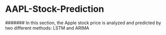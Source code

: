 # AAPL-Stock-Prediction
####### In this section, the Apple stock price is analyzed and predicted by two different methods: LSTM and ARIMA

